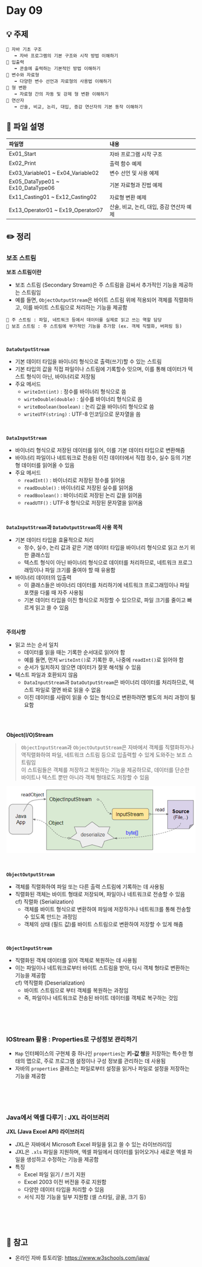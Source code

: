# Day 09

## 💡 주제
```
📌 자바 기초 구조
   ➡️ 자바 프로그램의 기본 구조와 시작 방법 이해하기
📌 입출력
   ➡️ 콘솔에 출력하는 기본적인 방법 이해하기
📌 변수와 자료형
   ➡️ 다양한 변수 선언과 자료형의 사용법 이해하기
📌 형 변환
   ➡️ 자료형 간의 자동 및 강제 형 변환 이해하기
📌 연산자
   ➡️ 산술, 비교, 논리, 대입, 증감 연산자의 기본 동작 이해하기
```

## 📄 파일 설명
| 파일명 | 내용 |
|:--   |:--      |
| Ex01_Start | 자바 프로그램 시작 구조 |
| Ex02_Print | 출력 함수 예제 |
| Ex03_Variable01 ~ Ex04_Variable02 | 변수 선언 및 사용 예제 |
| Ex05_DataType01 ~ Ex10_DataType06 | 기본 자료형과 진법 예제 |
| Ex11_Casting01 ~ Ex12_Casting02 | 자료형 변환 예제 |
| Ex13_Operator01 ~ Ex19_Operator07 | 산술, 비교, 논리, 대입, 증감 연산자 예제 |

## ✏️ 정리

### 보조 스트림

**보조 스트림이란**
- 보조 스트림 (Secondary Stream)은 주 스트림을 감싸서 추가적인 기능을 제공하는 스트림임
- 예를 들면, `ObjectOutputStream`은 바이트 스트림 위에 적용되어 객체를 직렬화하고, 이를 바이트 스트림으로 처리하는 기능을 제공함

```
📌 주 스트림 : 파일, 네트워크 등에서 데이터를 실제로 읽고 쓰는 역할 담당
📌 보조 스트림 : 주 스트림에 부가적인 기능을 추가함 (ex. 객체 직렬화, 버퍼링 등)
```

<br>

**`DataOutputStream`**
- 기본 데이터 타입을 바이너리 형식으로 출력(쓰기)할 수 있는 스트림
- 기본 타입의 값을 직접 파일이나 스트림에 기록할수 잇으며, 이를 통해 데이터가 텍스트 형식이 아닌, 바이너리로 저장됨
- 주요 메서드
  - `writeInt(int)` : 정수를 바이너리 형식으로 씀
  - `wirteDouble(double)` : 실수를 바이너리 형식으로 씀
  - `writeBoolean(boolean)` : 논리 값을 바이너리 형식으로 씀
  - `writeUTF(string)` : UTF-8 인코딩으로 문자열을 씀

<br>

**`DataInputStream`**
- 바이너리 형식으로 저장된 데이터를 읽어, 이를 기본 데이터 타입으로 변환해줌
- 바이너리 파일이나 네트워크로 전송된 이진 데이터에서 직접 정수, 실수 등의 기본형 데이터를 읽어올 수 있음
- 주요 메서드
  - `readInt()` : 바이너리로 저장된 정수를 읽어옴
  - `readDouble()` : 바이너리로 저장된 실수를 읽어옴
  - `readBoolean()` : 바이너리로 저장된 논리 값을 읽어옴
  - `readUTF()` : UTF-8 형식으로 저장된 문자열을 읽어옴

<br>

**`DataInputStream`과 `DataOutputStream`의 사용 목적**
- 기본 데이터 타입을 효율적으로 처리
  - 정수, 실수, 논리 값과 같은 기본 데이터 타입을 바이너리 형식으로 읽고 쓰기 위한 클래스임
  - 텍스트 형식이 아닌 바이너리 형식으로 데이터를 처리하므로, 네트워크 프로그래밍이나 파일 크기를 줄여야 할 때 유용함
- 바이너리 데이터의 입출력
  - 이 클래스들은 바이너리 데이터를 처리하기에 네트워크 프로그래밍이나 파일 포캣을 다룰 때 자주 사용됨
  - 기본 데이터 타입을 이진 형식으로 저장할 수 있으므로, 파일 크기를 줄이고 빠르게 읽고 쓸 수 있음

<br>

**주의사항**
- 읽고 쓰는 순서 일치
  - 데이터를 읽을 때는 기록한 순서대로 읽어야 함
  - 예를 들면, 먼저 `writeInt()`로 기록한 후, 나중에 `readInt()`로 읽어야 함
  - 순서가 일치하지 않으면 데이터가 잘못 해석될 수 있음
- 텍스트 파일과 호환되지 않음
  - `DataInputStream`과 `DataOutputStream`은 바이너리 데이터를 처리하므로, 텍스트 파일로 열면 바로 읽을 수 없음
  - 이진 데이터를 사람이 읽을 수 있는 형식으로 변환하려면 별도의 처리 과정이 필요함

<br><br>

**Object(I/O)Stream**
> `ObjectInputStream`과 `ObjectOutputStream`은 자바에서 객체를 직렬화하거나 역직렬화하여 파일, 네트워크 스트림 등으로 입출력할 수 있게 도와주는 보조 스트림임<br>
> 이 스트림들은 객체를 저장하고 복원하는 기능을 제공하므로, 데이터를 단순한 바이트나 텍스트 뿐만 아니라 객체 형태로도 저장할 수 있음

![Object_Stream](images/object_stream.png)

<br>

**`ObjectOutputStream`**
- 객체를 직렬화하여 파일 또는 다른 출력 스트림에 기록하는 데 사용됨
- 직렬화된 객체는 바이트 형태로 저장되며, 파일이나 네트워크로 전송할 수 있음<br>
cf) 직렬화 (Serialization)
  - 객체를 바이트 형식으로 변환하여 파일에 저장하거나 네트워크를 통해 전송할 수 있도록 만드는 과정임
  - 객체의 상태 (필드 값)를 바이트 스트림으로 변환하여 저장할 수 있게 해줌

<br>

**`ObjectInputStream`**
- 직렬화된 객체 데이터를 읽어 객체로 복원하는 데 사용됨
- 이는 파일이나 네트워크로부터 바이트 스트림을 받아, 다시 객체 형타로 변환하는 기능을 제공함<br>
cf) 역직렬화 (Deserialization)
  - 바이트 스트림으로 부터 객체를 복원하는 과정임
  - 즉, 파일이나 네트워크로 전송된 바이트 데이터를 객체로 복구하는 것임

<br><br><br>

### IOStream 활용 : Properties로 구성정보 관리하기
- `Map` 인터페이스의 구현체 중 하나인 `properties`는 **키-값 쌍**을 저장하는 특수한 형태의 맵으로, 주로 프로그램 설정이나 구성 정보를 관리하는 데 사용됨
- 자바의 `properties` 클래스는 파일로부터 설정을 읽거나 파일로 설정을 저장하는 기능을 제공함

<br><br><br>

### Java에서 엑셀 다루기 : JXL 라이브러리

**JXL (Java Excel API) 라이브러리**
- JXL은 자바에서 Microsoft Excel 파일을 읽고 쓸 수 있는 라이브러리임
- JXL은 `.xls` 파일을 지원하며, 엑셀 파일에서 데이터를 읽어오거나 새로운 엑셀 파일을 생성하고 수정하는 기능을 제공함
- 특징
  - Excel 파일 읽기 / 쓰기 지원
  - Excel 2003 이전 버전을 주로 지원함
  - 다양한 데이터 타입을 처리할 수 있음
  - 서식 지정 기능을 일부 지원함 (셀 스타일, 글꼴, 크기 등)

<br><br><br>

## 📑 참고
- 온라인 자바 튜토리얼: https://www.w3schools.com/java/
